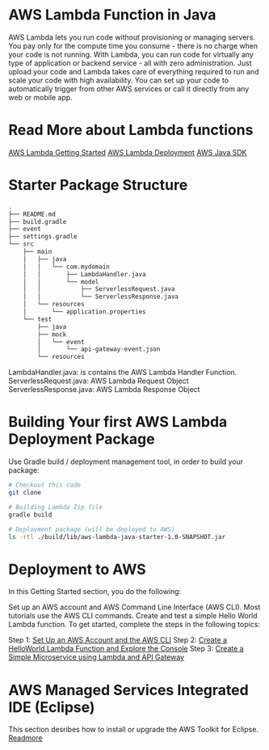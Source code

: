 # AWS Lambda Function in Java
AWS Lambda lets you run code without provisioning or managing servers. You pay only for the compute time you consume - there is no charge when your code is not running. With Lambda, you can run code for virtually any type of application or backend service - all with zero administration. Just upload your code and Lambda takes care of everything required to run and scale your code with high availability. You can set up your code to automatically trigger from other AWS services or call it directly from any web or mobile app.

# Read More about Lambda functions
[AWS Lambda Getting Started](https://docs.aws.amazon.com/lambda/latest/dg/getting-started.html)
[AWS Lambda Deployment](https://docs.aws.amazon.com/lambda/latest/dg/create-deployment-pkg-zip-java.html)
[AWS Java SDK](https://aws.amazon.com/sdk-for-java/)

# Starter Package Structure
```bash
.
├── README.md
├── build.gradle
├── event
├── settings.gradle
└── src
    ├── main
    │   ├── java
    │   │   └── com.mydomain
    │   │       ├── LambdaHandler.java
    │   │       └── model
    │   │           ├── ServerlessRequest.java
    │   │           └── ServerlessResponse.java
    │   └── resources
    │       └── application.properties
    └── test
        ├── java
        ├── mock
        │   └── event
        │       └── api-gateway-event.json
        └── resources

```
LambdaHandler.java: is contains the AWS Lambda Handler Function.
ServerlessRequest.java: AWS Lambda Request Object
ServerlessResponse.java: AWS Lambda Response Object

# Building Your first AWS Lambda Deployment Package

Use Gradle build / deployment management tool, in order to build your package:
```bash
# Checkout this code
git clone 

# Building Lambda Zip file
gradle build

# Deployment package (will be deployed to AWS)
ls -rtl ./build/lib/aws-lambda-java-starter-1.0-SNAPSHOT.jar

```
# Deployment to AWS
In this Getting Started section, you do the following:

Set up an AWS account and AWS Command Line Interface (AWS CLI). Most tutorials use the AWS CLI commands.
Create and test a simple Hello World Lambda function.
To get started, complete the steps in the following topics:

Step 1: [Set Up an AWS Account and the AWS CLI](https://docs.aws.amazon.com/lambda/latest/dg/setup.html)
Step 2: [Create a HelloWorld Lambda Function and Explore the Console](https://docs.aws.amazon.com/lambda/latest/dg/getting-started-create-function.html)
Step 3: [Create a Simple Microservice using Lambda and API Gateway](https://docs.aws.amazon.com/lambda/latest/dg/with-on-demand-https-example-configure-event-source_1.html)

# AWS Managed Services Integrated IDE (Eclipse)
This section desribes how to install or upgrade the AWS Toolkit for Eclipse.
[Readmore](https://docs.aws.amazon.com/toolkit-for-eclipse/v1/user-guide/setup-install.html)
